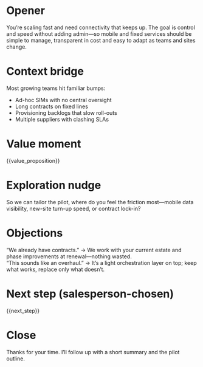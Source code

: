 # Opener
You’re scaling fast and need connectivity that keeps up. The goal is control and speed without adding admin—so mobile and fixed services should be simple to manage, transparent in cost and easy to adapt as teams and sites change.

# Context bridge
Most growing teams hit familiar bumps:
- Ad-hoc SIMs with no central oversight  
- Long contracts on fixed lines  
- Provisioning backlogs that slow roll-outs  
- Multiple suppliers with clashing SLAs

# Value moment
{{value_proposition}}

# Exploration nudge
So we can tailor the pilot, where do you feel the friction most—mobile data visibility, new-site turn-up speed, or contract lock-in?

# Objections
“We already have contracts.” → We work with your current estate and phase improvements at renewal—nothing wasted.  
“This sounds like an overhaul.” → It’s a light orchestration layer on top; keep what works, replace only what doesn’t.

# Next step (salesperson-chosen)
{{next_step}}

# Close
Thanks for your time. I’ll follow up with a short summary and the pilot outline.
